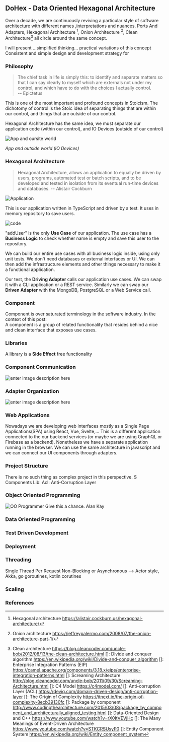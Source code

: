## DoHex - Data Oriented Hexagonal Architecture 

Over a decade, we are continuously reviving a particular style of software architecture with different names ,interpretations and nuances. Ports And Adapters, Hexagonal Architecture [^1], Onion Architecture [^2], Clean Architecture[^3] all circle around the same concept.  
 
I will present ...simplified thinking... practical variations of this concept
Consistent and simple design and development strategy for 
 
### Philosophy  

> The chief task in life is simply this: to identify and separate matters so that I can say clearly to myself which are externals not under my control, and which have to do with the choices I actually control.  
> -- Epictetus

This is one of the most important and profound concepts in Stoicism. The dichotomy of control is the Stoic idea of separating things that are within our control, and things that are outside of our control.   

Hexagonal Architecture has the same idea, we must separate our application code (within our control), and IO Devices (outside of our control)  

![App and oursite world](https://raw.githubusercontent.com/alicemunsal/dohex/master/diagrams/1-App.png)

*App and outside world (IO Devices)*  

### Hexagonal Architecture  
> Hexagonal Architecture, allows an application to equally be driven by users, programs, automated test or batch scripts, and to be developed and tested in isolation from its eventual run-time devices and databases.
> -- Alistair Cockburn  

![Application](https://raw.githubusercontent.com/alicemunsal/dohex/master/diagrams/1-Hex.png)

This is our application written in TypeScript and driven by a test. It uses in memory repository to save users.  

![code](https://raw.githubusercontent.com/alicemunsal/dohex/master/diagrams/1-Code.png)

"addUser" is the only **Use Case** of our application. The use case has a **Business Logic** to check whether name is empty and save this user to the repository.   

We can build our entire use cases with all business logic inside, using only unit tests. We don't need databases or external interfaces or UI. We can then add the infrastructure elements and other things necessary to make it a functional application.  

Our test, the **Driving Adapter** calls our application use cases. We can swap it with a CLI application or  a REST service. Similarly we can swap our **Driven Adapter** with the MongoDB, PostgreSQL or a Web Service call. 

### Component 

Component is over saturated terminology in the software industry. In the context of this post:  
A component is a group of related functionality that resides behind a nice and clean interface that exposes use cases. 

### Libraries  
A library is a **Side Effect** free functionality 

### Component Communication

![enter image description here](https://raw.githubusercontent.com/alicemunsal/dohex/master/diagrams/1-Event%20Bus.png)



### Adapter Organization

![enter image description here](https://raw.githubusercontent.com/alicemunsal/dohex/master/diagrams/1-Adapter%20Organization.png)

### Web Applications

Nowadays we are developing web interfaces mostly as a Single Page Applications(SPA) using React, Vue, Svelte,... This is a different application connected to the our backend services (or maybe we are using GraphQL or Firebase as a backend). Nonetheless we have a separate application running in the browser. We can use the same architecture in javascript and we can connect our UI components through adapters.

### Project Structure
There is no such thing as complex project in this perspective. S
Components
Lib: 
Acl: Anti-Corruption Layer 

### Object Oriented Programming
![OO Programmer](https://raw.githubusercontent.com/alicemunsal/dohex/master/diagrams/ooprogrammer.png)
Give this a chance.
Alan Kay 

### Data Oriented Programming

### Test Driven Development

### Deployment


### Threading
Single Thread Per Request
Non-Blocking or Asynchronous  --> Actor style, Akka, go goroutines, kotlin corutines

### Scaling

### References
[^1]: Hexagonal architecture https://alistair.cockburn.us/hexagonal-architecture/
[^2]: Onion architecture https://jeffreypalermo.com/2008/07/the-onion-architecture-part-1/
[^3]: Clean architecture https://blog.cleancoder.com/uncle-bob/2012/08/13/the-clean-architecture.html
[]: Divide and conquer algorithm https://en.wikipedia.org/wiki/Divide-and-conquer_algorithm
[]: Enterprise Integration Patterns (EIP) https://camel.apache.org/components/3.18.x/eips/enterprise-integration-patterns.html
[]: Screaming Architecture http://blog.cleancoder.com/uncle-bob/2011/09/30/Screaming-Architecture.html
[]: C4 Model https://c4model.com/
[]: Anti-corruption Layer (ACL) https://deviq.com/domain-driven-design/anti-corruption-layer
[]: The Origin of Complexity https://itnext.io/the-origin-of-complexity-8ecb39130fc
[]: Package by component http://www.codingthearchitecture.com/2015/03/08/package_by_component_and_architecturally_aligned_testing.html
[]: Data-Oriented Design and C++ https://www.youtube.com/watch?v=rX0ItVEVjHc
[]: The Many Meanings of Event-Driven Architecture https://www.youtube.com/watch?v=STKCRSUsyP0
[]: Entity Component System https://en.wikipedia.org/wiki/Entity_component_system


<!--stackedit_data:
eyJoaXN0b3J5IjpbMTM1NjQ4NjY2MywyMDAxMjk5MjgsNzQxMj
kxODk0LDczNTc1MjIwNSwtMTU1NTAwODgwLC0xNTY3MjI5NzQ4
LC0xMzc3MjY4MTQzLC02MjEzODQ1NTAsNTIzNjI3MTY0LC0yNj
YxOTg5MDYsLTY4NTA0NjQ5MCwtMTA1NzkwODY4OSwtMTk1MDcw
NjM4MSwyMTMxNDk4NjI5LC01ODY3MjU3OSw3MDY4NDM2ODcsMT
gwMzI2NDc1OSwxNTcwNzkxODExLC0xNzQwMDIwNDg3LC0xMTQy
MzY3NzMyXX0=
-->